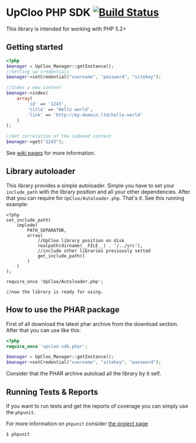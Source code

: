 # UpCloo PHP SDK [![Build Status](https://secure.travis-ci.org/wdalmut/upcloo-php-sdk.png)](http://travis-ci.org/wdalmut/upcloo-php-sdk?branch=master)

This library is intended for working with PHP 5.2+

## Getting started

```php
<?php
$manager = UpCloo_Manager::getInstance();
//Setting up credentials
$manager->setCredential("username", "password", "sitekey");

//Index a new content
$manager->index(
    array(
        'id' => '1243',
        'title' => 'Hello world',
        'link' => 'http://my-domain.ltd/hello-world'
    )
);

//Get correlation of the indexed content
$manager->get("1243");
```

See [wiki pages](upcloo-php-sdk/wiki) for more information.

## Library autoloader

This library provides a simple autoloader. Simple you have
to set your ```include_path``` with the library position
and all your other dependencies. After that you can 
require for ```UpCloo/Autoloader.php```. That's it. See this
running example:

```
<?php
set_include_path(
    implode(
        PATH_SEPARATOR,  
        array(
            //UpCloo library position on disk
            realpath(dirname(__FILE__) . '/../src'),
            //include other libraries previously setted
            get_include_path()
        )
    )
);

require_once 'UpCloo/Autoloader.php';

//now the library is ready for using.
```

## How to use the PHAR package

First of all download the latest phar archive from the download section.
After that you can use like this:

```php
<?php 
require_once 'upcloo-sdk.phar';

$manager = UpCloo_Manager::getInstance();
$manager->setCredential("username", "sitekey", "password");

```

Consider that the PHAR archive autoload all the library by it self.

## Running Tests & Reports

If you want to run tests and get the reports of coverage you can
simply use the ```phpunit```.

For more information on ```phpunit``` consider 
[the project page](http://www.phpunit.de/manual/current/en/) 

```
$ phpunit
```

